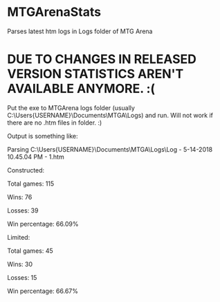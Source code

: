 # MTGArenaStats
Parses latest htm logs in Logs folder of MTG Arena

# DUE TO CHANGES IN RELEASED VERSION STATISTICS AREN'T AVAILABLE ANYMORE. :( 


Put the exe to MTGArena logs folder
(usually C:\Users\{USERNAME}\Documents\MTGA\Logs) and run. Will not work if there are no .htm files in folder. :)

Output is something like:

Parsing C:\Users\{USERNAME}\Documents\MTGA\Logs\Log - 5-14-2018 10.45.04 PM - 1.htm

Constructed:

Total games: 115

Wins: 76

Losses: 39

Win percentage: 66.09%



Limited:

Total games: 45

Wins: 30

Losses: 15

Win percentage: 66.67%
